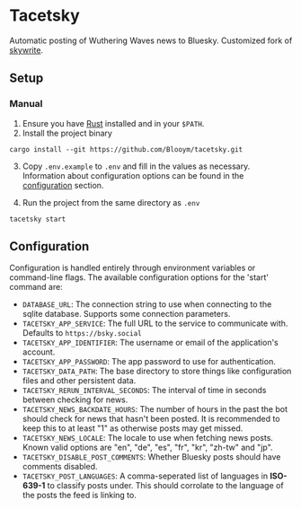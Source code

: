 # Tacetsky

Automatic posting of Wuthering Waves news to Bluesky. Customized fork of [skywrite](https://github.com/Blooym/skywrite).

## Setup

### Manual

1. Ensure you have [Rust](https://www.rust-lang.org/tools/install) installed and
   in your `$PATH`.
2. Install the project binary

```
cargo install --git https://github.com/Blooym/tacetsky.git
```

3. Copy `.env.example` to `.env` and fill in the values as necessary.
   Information about configuration options can be found in the
   [configuration](#configuration) section.

4. Run the project from the same directory as `.env`

```
tacetsky start
```

## Configuration

Configuration is handled entirely through environment variables or command-line
flags. The available configuration options for the 'start' command are:

- `DATABASE_URL`: The connection string to use when connecting to the sqlite
  database. Supports some connection parameters.
- `TACETSKY_APP_SERVICE`: The full URL to the service to communicate with. Defaults to
  `https://bsky.social`
- `TACETSKY_APP_IDENTIFIER`: The username or email of the application's account.
- `TACETSKY_APP_PASSWORD`: The app password to use for authentication.
- `TACETSKY_DATA_PATH`: The base directory to store things like configuration files and
  other persistent data.
- `TACETSKY_RERUN_INTERVAL_SECONDS`: The interval of time in seconds between checking for news.
- `TACETSKY_NEWS_BACKDATE_HOURS`:  The number of hours in the past the bot should check for news that hasn't been posted. It is recommended to keep this to at least "1" as otherwise posts may get missed.
- `TACETSKY_NEWS_LOCALE`: The locale to use when fetching news posts. Known valid options are "en", "de", "es", "fr", "kr", "zh-tw" and "jp".
- `TACETSKY_DISABLE_POST_COMMENTS`: Whether Bluesky posts should have comments disabled.
- `TACETSKY_POST_LANGUAGES`: A comma-seperated list of languages in **ISO-639-1** to
  classify posts under. This should corrolate to the language of the posts the
  feed is linking to.
